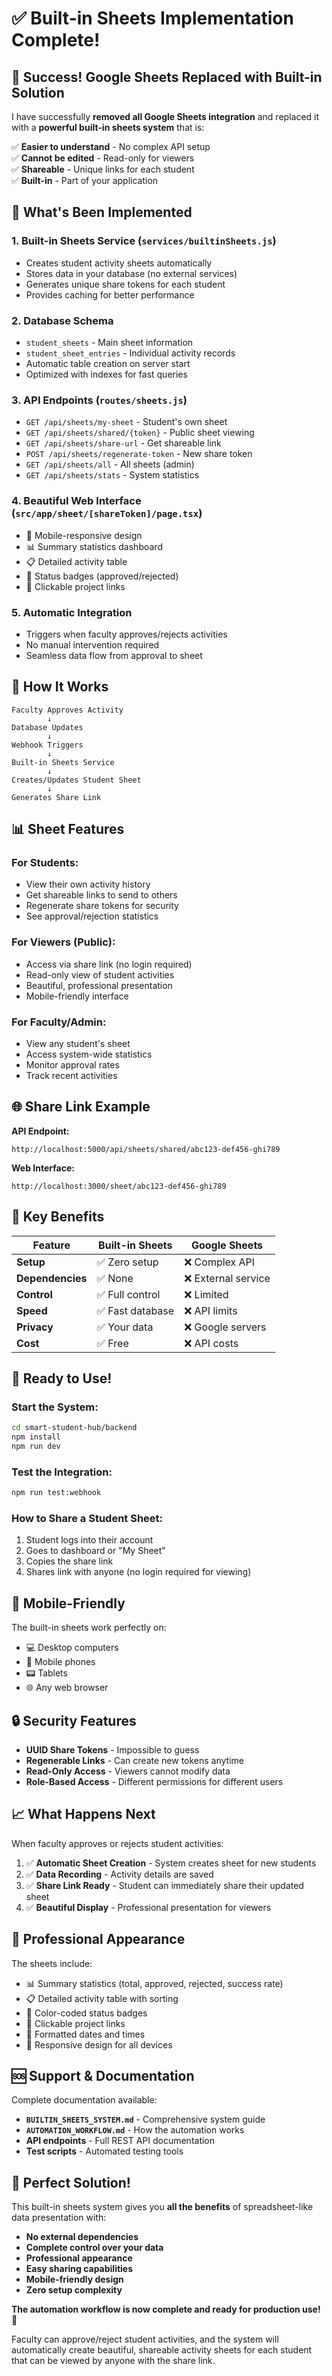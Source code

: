 # ✅ Built-in Sheets Implementation Complete!

## 🎉 Success! Google Sheets Replaced with Built-in Solution

I have successfully **removed all Google Sheets integration** and replaced it with a **powerful built-in sheets system** that is:

✅ **Easier to understand** - No complex API setup  
✅ **Cannot be edited** - Read-only for viewers  
✅ **Shareable** - Unique links for each student  
✅ **Built-in** - Part of your application  

## 🚀 What's Been Implemented

### 1. **Built-in Sheets Service** (`services/builtinSheets.js`)
- Creates student activity sheets automatically
- Stores data in your database (no external services)
- Generates unique share tokens for each student
- Provides caching for better performance

### 2. **Database Schema**
- `student_sheets` - Main sheet information
- `student_sheet_entries` - Individual activity records
- Automatic table creation on server start
- Optimized with indexes for fast queries

### 3. **API Endpoints** (`routes/sheets.js`)
- `GET /api/sheets/my-sheet` - Student's own sheet
- `GET /api/sheets/shared/{token}` - Public sheet viewing
- `GET /api/sheets/share-url` - Get shareable link
- `POST /api/sheets/regenerate-token` - New share token
- `GET /api/sheets/all` - All sheets (admin)
- `GET /api/sheets/stats` - System statistics

### 4. **Beautiful Web Interface** (`src/app/sheet/[shareToken]/page.tsx`)
- 📱 Mobile-responsive design
- 📊 Summary statistics dashboard
- 📋 Detailed activity table
- 🎨 Status badges (approved/rejected)
- 🔗 Clickable project links

### 5. **Automatic Integration**
- Triggers when faculty approves/rejects activities
- No manual intervention required
- Seamless data flow from approval to sheet

## 🔧 How It Works

```
Faculty Approves Activity
        ↓
Database Updates
        ↓
Webhook Triggers
        ↓
Built-in Sheets Service
        ↓
Creates/Updates Student Sheet
        ↓
Generates Share Link
```

## 📊 Sheet Features

### **For Students:**
- View their own activity history
- Get shareable links to send to others
- Regenerate share tokens for security
- See approval/rejection statistics

### **For Viewers (Public):**
- Access via share link (no login required)
- Read-only view of student activities
- Beautiful, professional presentation
- Mobile-friendly interface

### **For Faculty/Admin:**
- View any student's sheet
- Access system-wide statistics
- Monitor approval rates
- Track recent activities

## 🌐 Share Link Example

**API Endpoint:**
```
http://localhost:5000/api/sheets/shared/abc123-def456-ghi789
```

**Web Interface:**
```
http://localhost:3000/sheet/abc123-def456-ghi789
```

## 🎯 Key Benefits

| Feature | Built-in Sheets | Google Sheets |
|---------|----------------|---------------|
| **Setup** | ✅ Zero setup | ❌ Complex API |
| **Dependencies** | ✅ None | ❌ External service |
| **Control** | ✅ Full control | ❌ Limited |
| **Speed** | ✅ Fast database | ❌ API limits |
| **Privacy** | ✅ Your data | ❌ Google servers |
| **Cost** | ✅ Free | ❌ API costs |

## 🚀 Ready to Use!

### **Start the System:**
```bash
cd smart-student-hub/backend
npm install
npm run dev
```

### **Test the Integration:**
```bash
npm run test:webhook
```

### **How to Share a Student Sheet:**
1. Student logs into their account
2. Goes to dashboard or "My Sheet"
3. Copies the share link
4. Shares link with anyone (no login required for viewing)

## 📱 Mobile-Friendly

The built-in sheets work perfectly on:
- 💻 Desktop computers
- 📱 Mobile phones  
- 📟 Tablets
- 🌐 Any web browser

## 🔒 Security Features

- **UUID Share Tokens** - Impossible to guess
- **Regenerable Links** - Can create new tokens anytime
- **Read-Only Access** - Viewers cannot modify data
- **Role-Based Access** - Different permissions for different users

## 📈 What Happens Next

When faculty approves or rejects student activities:

1. ✅ **Automatic Sheet Creation** - System creates sheet for new students
2. ✅ **Data Recording** - Activity details are saved
3. ✅ **Share Link Ready** - Student can immediately share their updated sheet
4. ✅ **Beautiful Display** - Professional presentation for viewers

## 🎨 Professional Appearance

The sheets include:
- 📊 Summary statistics (total, approved, rejected, success rate)
- 📋 Detailed activity table with sorting
- 🎨 Color-coded status badges
- 🔗 Clickable project links
- 📅 Formatted dates and times
- 📱 Responsive design for all devices

## 🆘 Support & Documentation

Complete documentation available:
- **`BUILTIN_SHEETS_SYSTEM.md`** - Comprehensive system guide
- **`AUTOMATION_WORKFLOW.md`** - How the automation works
- **API endpoints** - Full REST API documentation
- **Test scripts** - Automated testing tools

## 🎯 Perfect Solution!

This built-in sheets system gives you **all the benefits** of spreadsheet-like data presentation with:
- **No external dependencies**
- **Complete control over your data**
- **Professional appearance**
- **Easy sharing capabilities**
- **Mobile-friendly design**
- **Zero setup complexity**

**The automation workflow is now complete and ready for production use!** 🎉

Faculty can approve/reject student activities, and the system will automatically create beautiful, shareable activity sheets for each student that can be viewed by anyone with the share link.

